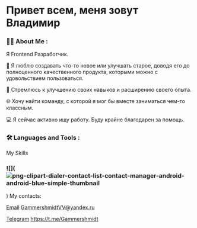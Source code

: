 # Привет всем, меня зовут Владимир

### 👩‍💻 About Me :

Я Frontend Разработчик.

🥰 Я люблю создавать что-то новое или улучшать старое, доводя его до полноценного качественного продукта, которыми можно с удовольствием пользоваться.

🏃 Стремлюсь к улучшению своих навыков и расширению своего опыта.

🌐 Хочу найти команду, с которой я мог бы вместе заниматься чем-то классным.

💻 Я сейчас активно ищу работу. Буду крайне благодарен за помощь.

### 🛠️ Languages and Tools :

My Skills

### ![](![png-clipart-dialer-contact-list-contact-manager-android-android-blue-simple-thumbnail](https://github.com/Kiokoshinkai/Kiokoshinkai/assets/104086140/d879ef92-65fc-42c7-bdf0-001dc1758d24)
) My contacts:

[Email](GammershmidtVV@yandex.ru)
<GammershmidtVV@yandex.ru>

[Telegram](https://t.me/Gammershmidt)
<https://t.me/Gammershmidt>
